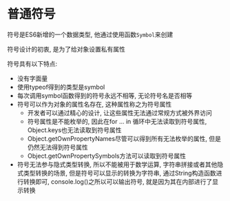 # 普通符号

符号是ES6新增的一个数据类型, 他通过使用函数```Symbol```来创建

符号设计的初衷, 是为了给对象设置私有属性

符号具有以下特点:

- 没有字面量
- 使用typeof得到的类型是symbol
- 每次调用symbol函数得到的符号永远不相等, 无论符号名是否相等
- 符号可以作为对象的属性名存在, 这种属性称之为符号属性
    - 开发者可以通过精心的设计, 让这些属性无法通过常规方式被外界访问
    - 符号属性是不能枚举的, 因此在for ... in 循环中无法读取到符号属性, Object.keys也无法读取到符号属性
    - Object.getOwnPropertyNames尽管可以得到所有无法枚举的属性, 但是仍然无法得到符号属性
    - Object.getOwnPropertySymbols方法可以读取到符号属性
- 符号无法参与隐式类型转换, 所以不能被用于数学运算, 字符串拼接或者其他隐式类型转换的场景, 但是符号可以显示的转换为字符串, 通过String构造函数进行转换即可, console.log()之所以可以输出符号, 就是因为其在内部进行了显示转换